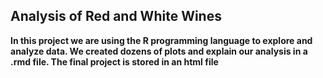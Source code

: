 ## Analysis of Red and White Wines

**In this project we are using the R programming language to explore and analyze data.  We created dozens of plots and explain our analysis in a .rmd file.  The final project is stored in an html file**